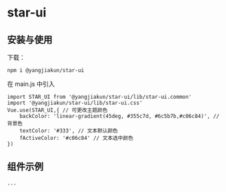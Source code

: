 # star-ui

## 安装与使用

下载：

```
npm i @yangjiakun/star-ui
```

在 main.js 中引入

```
import STAR_UI from '@yangjiakun/star-ui/lib/star-ui.common'
import '@yangjiakun/star-ui/lib/star-ui.css'
Vue.use(STAR_UI,{ // 可更改主题颜色
    backColor: 'linear-gradient(45deg, #355c7d, #6c5b7b,#c06c84)', // 背景色
    textColor: '#333', // 文本默认颜色
    fActiveColor: '#c06c84' // 文本选中颜色
})
```

## 组件示例

```
...
```
